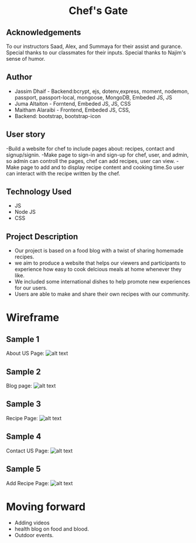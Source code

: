 <h1 align="center">Chef's Gate</h1>


## Acknowledgements

To our instructors Saad, Alex, and Summaya for their assist and gurance. 
Special thanks to our classmates for their inputs. Special thanks to Najim's sense of humor.


## Author
- Jassim Dhaif - Backend:bcrypt, ejs, dotenv,express, moment, nodemon, passport, passport-local, mongoose, MongoDB, Embeded JS, JS
- Juma Altaiton - Forntend, Embeded JS, JS, CSS
- Maitham Alaraibi - Frontend, Embeded JS, CSS,
- Backend: bootstrap, bootstrap-icon
## User story
-Build a website for chef to include pages about: recipes, contact and signup/signin. 
-Make page to sign-in and sign-up for chef, user, and admin, so admin can controll the pages, chef can add recipes, user can view.
-Make page to add and to display recipe content and cooking time.So user can interact with the recipe written by the chef.

## Technology Used 
- JS
- Node JS
- CSS

## Project Description
* Our project is based on a food blog with a twist of sharing homemade recipes.
* we aim to produce a website that helps our viewers and participants to experience how easy to cook delcious meals at home whenever they like.
* We included some international dishes to help promote new experiences for our users.
* Users are able to make and share their own recipes with our community.


# Wireframe

## Sample 1
About US Page: 
![alt text](https://git.generalassemb.ly/santamew/JJM_/blob/master/wireframe/4.png "Logo Title Text 1")


## Sample 2
Blog page: 
![alt text](https://git.generalassemb.ly/santamew/JJM_/blob/master/wireframe/1.png "Logo Title Text 1")


## Sample 3
Recipe Page: 
![alt text](https://git.generalassemb.ly/santamew/JJM_/blob/master/wireframe/2.png "Logo Title Text 1")


## Sample 4
Contact US Page: 
![alt text](https://git.generalassemb.ly/santamew/JJM_/blob/master/wireframe/3.png "Logo Title Text 1")


## Sample 5
Add Recipe Page: 
![alt text](https://git.generalassemb.ly/santamew/JJM_/blob/master/wireframe/5.png "Logo Title Text 1")


# Moving forward
- Adding videos
- health blog on food and blood.
- Outdoor events.
